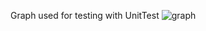 Graph used for testing with UnitTest
![graph](https://user-images.githubusercontent.com/71340667/200910683-29fbcbc2-fc15-428f-a057-cd3a9e6a221c.jpg)
